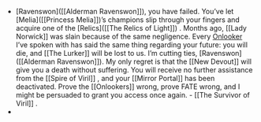 - [Ravenswon]([[Alderman Ravenswon]]), you have failed. You’ve let [Melia]([[Princess Melia]])’s champions slip through your fingers and acquire one of the [Relics]([[The Relics of Light]]) . Months ago, [[Lady Norwick]] was slain because of the same negligence. Every [Onlooker]([[Onlookers]]) I’ve spoken with has said the same thing regarding your future: you will die, and [[The Lurker]] will be lost to us. I’m cutting ties, [Ravenswon]([[Alderman Ravenswon]]). My only regret is that the [[New Devout]] will give you a death without suffering. 
  You will receive no further assistance from the [[Spire of Viril]] , and your [[Mirror Portal]] has been deactivated. Prove the [[Onlookers]] wrong, prove FATE wrong, and I might be persuaded to grant you access once again.
  \- [[The Survivor of Viril]] .
-